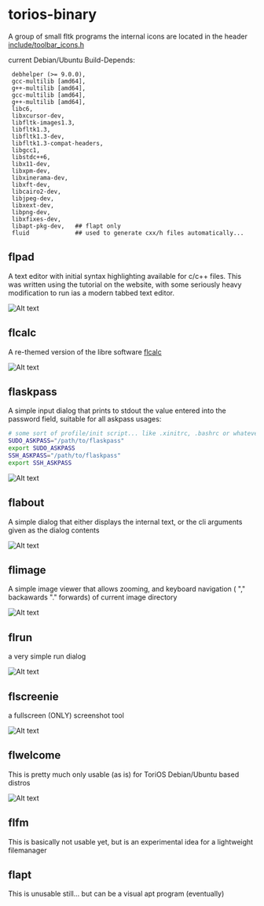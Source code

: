 # torios-binary
A group of small fltk programs the internal icons are located in the header [include/toolbar_icons.h](https://github.com/Israel-D/torios-binary/blob/master/include/toolbar_icons.h)

current Debian/Ubuntu Build-Depends:

```
 debhelper (>= 9.0.0),
 gcc-multilib [amd64],
 g++-multilib [amd64],
 gcc-multilib [amd64],
 g++-multilib [amd64],
 libc6,
 libxcursor-dev,
 libfltk-images1.3,
 libfltk1.3,
 libfltk1.3-dev,
 libfltk1.3-compat-headers,
 libgcc1,
 libstdc++6,
 libx11-dev,
 libxpm-dev,
 libxinerama-dev,
 libxft-dev,
 libcairo2-dev,
 libjpeg-dev,
 libxext-dev,
 libpng-dev,
 libxfixes-dev,
 libapt-pkg-dev,   ## flapt only
 fluid             ## used to generate cxx/h files automatically...
```

## flpad

A text editor with initial syntax highlighting available for c/c++ files.
This was written using the tutorial on the website, with some seriously heavy modification to run ias a modern tabbed text editor.

![Alt text](/screenshots/flpad.png?raw=true "flpad")

## flcalc

A re-themed version of the libre software [flcalc](https://sourceforge.net/projects/flcalc/)


![Alt text](/screenshots/flcalc.png?raw=true "Re-Themed flCalc")

## flaskpass

A simple input dialog that prints to stdout the value entered into the password field, suitable for all askpass usages:

```sh
# some sort of profile/init script... like .xinitrc, .bashrc or whatever
SUDO_ASKPASS="/path/to/flaskpass"
export SUDO_ASKPASS
SSH_ASKPASS="/path/to/flaskpass"
export SSH_ASKPASS
```

![Alt text](/screenshots/flaskpass.png?raw=true "flaskpass")

## flabout

A simple dialog that either displays the internal text, or the cli arguments given as the dialog contents

![Alt text](/screenshots/flabout.png?raw=true "flabout")

## flimage

A simple image viewer that allows zooming, and keyboard navigation ( "," backawards "." forwards) of current image directory

![Alt text](/screenshots/flimage.png?raw=true "flimage")

## flrun

a very simple run dialog

![Alt text](/screenshots/flrun.png?raw=true "flrun")

## flscreenie

a fullscreen (ONLY) screenshot tool

![Alt text](/screenshots/flscreenie.png?raw=true "flscreenie")

## flwelcome

This is pretty much only usable (as is) for ToriOS Debian/Ubuntu based distros

![Alt text](/screenshots/flwelcome.png?raw=true "flwelcome")

## flfm

This is basically not usable yet, but is an experimental idea for a lightweight filemanager

## flapt

This is unusable still... but can be a visual apt program (eventually)
